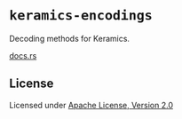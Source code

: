 # `keramics-encodings`

Decoding methods for Keramics.

[docs.rs](https://docs.rs/keramics_encodings)

## License

Licensed under [Apache License, Version 2.0](https://www.apache.org/licenses/LICENSE-2.0)
